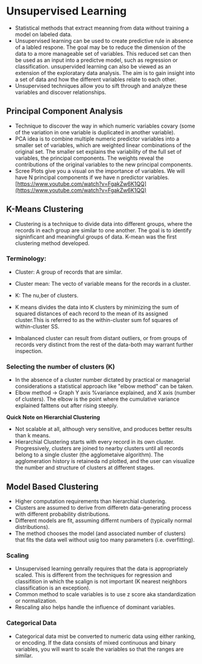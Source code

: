 # Unsupervised Learning

- Statistical methods that extract meanning from data without training a model on labeled data. 
- Unsupervised learning can be used to create predictive rule in absence of a labled respone. The goal may be to reduce the dimension of the data to a more manageable set of variables. This reduced set can then be used as an input into a predictve model, such as regression or classification. unsupervided learning can also be viewed as an extension of the exploratary data analysis. The aim is to gain insight into a set of data and how the different variables relate to each other.
-  Unsupervised techniques allow you to sift through and analyze these variables and discover relationships.

## Principal Component Analysis
- Technique to discover the way in which numeric variables covary (some of the variation in one variable is duplicated in another variable).
- PCA idea is to combine multiple numeric predictor variables into a smaller set of variables, which are weighted linear combinations of the original set. The smaller set explains the variability of the full set of variables, the principal components. The weights reveal the contributions of the original variables to the new principal components.
- Scree Plots give you a visual on the importance of variables. We will have N principal components if we have n predictor variables.
[https://www.youtube.com/watch?v=FgakZw6K1QQ](https://www.youtube.com/watch?v=FgakZw6K1QQ)

## K-Means Clustering
- Clustering is a technique to divide data into different groups, where the records in each group are similar to one another. The goal is to identify signinficant and meaningful groups of data. K-mean was the first clustering method developed.

### Terminology:
- Cluster: A group of records that are similar.
- Cluster mean: The vecto of variable means for the records in a cluster.
- K: The nu,ber of clusters.

- K means divides the data into K clusters by minimizing the sum of squared distances of each record to the mean of its assigned cluster.This is referred to as the within-cluster sum fof squares of within-cluster SS.
- Imbalanced cluster can result from distant outliers, or from groups of records very distinct from the rest of the data-both may warrant further inspection.

### Selecting the number of clusters (K)
- In the absence of a cluster number dictated by practical or managerial considerations a statistical approach like "elbow method" can be taken.
- Elbow method -> Graph Y axis %variance explained, and X axis (number of clusters). The elbow is the point where the cumulative variance explained falttens out after rising steeply.

**Quick Note on Hierarchial Clustering**
- Not scalable at all, although very sensitive, and produces better results than k means.
- Hierarchial Clustering starts with every record in its own cluster. Progressively, clusters are joined to nearby clusters until all records belong to a single cluster (the agglometaive algorithm). The agglomeration history is retaineda nd plotted, and the user can visualize the number and structure of clusters at different stages.

## Model Based Clustering
- Higher computation requirements than hierarchial clustering.
- Clusters are assumed to derive from differetn data-generating process with different probability distributions.
- Different models are fit, assuming differnt numbers of (typically normal distributions).
- The method chooses the model (and associated number of clusters) that fits the data well without usig too many parameters (i.e. overfitting).

### Scaling
- Unsupervised learning genrally requires that the data is appropriately scaled. This is different from the techniques for regression and classifition in which the scalign is not important (K nearest neighbors classification is an exception).
- Common method to scale variables is to use z score aka standardization or normalization.
- Rescaling also helps handle the influence of dominant variables.

### Categorical Data
- Categorical data mist be converted to numeric data using either ranking, or encoding. If the data consists of mixed continuous and binary variables, you will want to scale the variables so that the ranges are similar.
